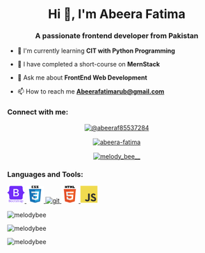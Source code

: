 
<h1 align="center">Hi 👋, I'm Abeera Fatima</h1>
<h3 align="center">A passionate frontend developer from Pakistan</h3>

- 🌱 I'm currently learning **CIT with Python Programming**

- 🌱 I have completed a short-course on **MernStack**

- 💬 Ask me about **FrontEnd Web Development**

- 📫 How to reach me **Abeerafatimarub@gmail.com**

<h3 align="left">Connect with me:</h3>
<div align="center">
 <span>
<a href="https://twitter.com/@abeeraf85537284" target="blank"><img align="center" align=""src="https://raw.githubusercontent.com/rahuldkjain/github-profile-readme-generator/master/src/images/icons/Social/twitter.svg" alt="@abeeraf85537284" height="30" width="40"  /></a>

<a href="https://linkedin.com/in/abeera-fatima" target="blank"><img align="center" src="https://raw.githubusercontent.com/rahuldkjain/github-profile-readme-generator/master/src/images/icons/Social/linked-in-alt.svg" alt="abeera-fatima" height="30" width="40" /></a>

<a href="https://instagram.com/melody_bee__" target="blank"><img align="center" src="https://raw.githubusercontent.com/rahuldkjain/github-profile-readme-generator/master/src/images/icons/Social/instagram.svg" alt="melody_bee__" height="30" width="40" /></a>
</span>
</div>

<h3 align="left">Languages and Tools:</h3>
<p align="left"> <a href="https://getbootstrap.com" target="_blank" rel="noreferrer"> <img src="https://raw.githubusercontent.com/devicons/devicon/master/icons/bootstrap/bootstrap-plain-wordmark.svg" alt="bootstrap" width="40" height="40"/> </a>
 <a href="https://www.w3schools.com/css/" target="_blank" rel="noreferrer"> <img src="https://raw.githubusercontent.com/devicons/devicon/master/icons/css3/css3-original-wordmark.svg" alt="css3" width="40" height="40"/> </a>
 <a href="https://git-scm.com/" target="_blank" rel="noreferrer"> <img src="https://www.vectorlogo.zone/logos/git-scm/git-scm-icon.svg" alt="git" width="40" height="40"/> </a>
 <a href="https://www.w3.org/html/" target="_blank" rel="noreferrer"> <img src="https://raw.githubusercontent.com/devicons/devicon/master/icons/html5/html5-original-wordmark.svg" alt="html5" width="40" height="40"/> </a>
 <a href="https://developer.mozilla.org/en-US/docs/Web/JavaScript" target="_blank" rel="noreferrer"> <img src="https://raw.githubusercontent.com/devicons/devicon/master/icons/javascript/javascript-original.svg" alt="javascript" width="40" height="40"/> </a>
 </p>

<p><img align="center" src="https://github-readme-stats.vercel.app/api/top-langs?username=melodybee&show_icons=true&locale=en&layout=compact" alt="melodybee" /></p>

<p>&nbsp;<img align="left" src="https://github-readme-stats.vercel.app/api?username=melodybee&show_icons=true&locale=en" alt="melodybee" /></p>

<p><img align="left" src="https://github-readme-streak-stats.herokuapp.com/?user=melodybee&" alt="melodybee" /></p>
